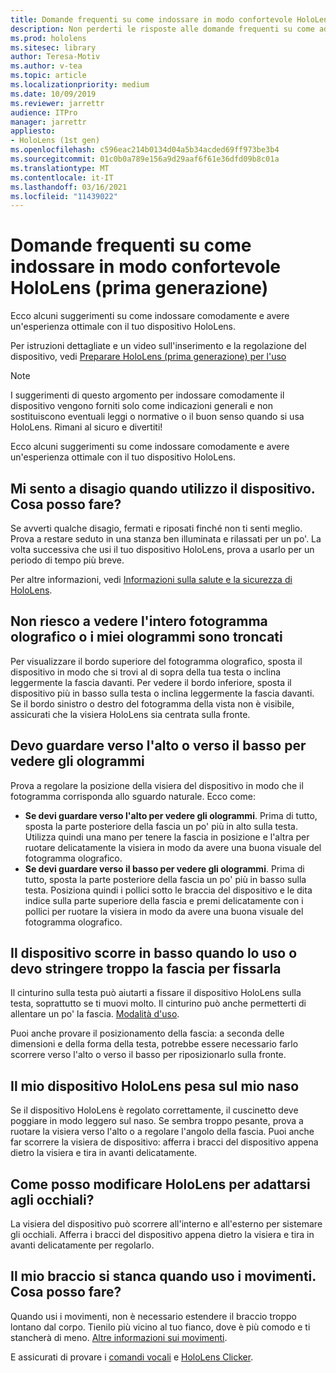 ```yaml
---
title: Domande frequenti su come indossare in modo confortevole HoloLens (prima generazione)
description: Non perderti le risposte alle domande frequenti su come adattare il dispositivo HoloLens (1a generazione) di realtà mista.
ms.prod: hololens
ms.sitesec: library
author: Teresa-Motiv
ms.author: v-tea
ms.topic: article
ms.localizationpriority: medium
ms.date: 10/09/2019
ms.reviewer: jarrettr
audience: ITPro
manager: jarrettr
appliesto:
- HoloLens (1st gen)
ms.openlocfilehash: c596eac214b0134d04a5b34acded69ff973be3b4
ms.sourcegitcommit: 01c0b0a789e156a9d29aaf6f61e36dfd09b8c01a
ms.translationtype: MT
ms.contentlocale: it-IT
ms.lasthandoff: 03/16/2021
ms.locfileid: "11439022"
---
```

# <a name="hololens-1st-gen-fit-and-comfort-frequently-asked-questions"></a>Domande frequenti su come indossare in modo confortevole HoloLens (prima generazione)

Ecco alcuni suggerimenti su come indossare comodamente e avere un'esperienza ottimale con il tuo dispositivo HoloLens.

Per istruzioni dettagliate e un video sull'inserimento e la regolazione del dispositivo, vedi [Preparare HoloLens (prima generazione) per l'uso](hololens1-setup.md)

> [!NOTE]
> I suggerimenti di questo argomento per indossare comodamente il dispositivo vengono forniti solo come indicazioni generali e non sostituiscono eventuali leggi o normative o il buon senso quando si usa HoloLens. Rimani al sicuro e divertiti!

Ecco alcuni suggerimenti su come indossare comodamente e avere un'esperienza ottimale con il tuo dispositivo HoloLens.

## <a name="im-experiencing-discomfort-when-i-use-my-device-what-should-i-do"></a>Mi sento a disagio quando utilizzo il dispositivo. Cosa posso fare?

Se avverti qualche disagio, fermati e riposati finché non ti senti meglio. Prova a restare seduto in una stanza ben illuminata e rilassati per un po'. La volta successiva che usi il tuo dispositivo HoloLens, prova a usarlo per un periodo di tempo più breve.

Per altre informazioni, vedi [Informazioni sulla salute e la sicurezza di HoloLens](https://go.microsoft.com/fwlink/p/?LinkId=746661).

## <a name="i-cant-see-the-whole-holographic-frame-or-my-holograms-are-cut-off"></a>Non riesco a vedere l'intero fotogramma olografico o i miei ologrammi sono troncati

Per visualizzare il bordo superiore del fotogramma olografico, sposta il dispositivo in modo che si trovi al di sopra della tua testa o inclina leggermente la fascia davanti. Per vedere il bordo inferiore, sposta il dispositivo più in basso sulla testa o inclina leggermente la fascia davanti. Se il bordo sinistro o destro del fotogramma della vista non è visibile, assicurati che la visiera HoloLens sia centrata sulla fronte.

## <a name="i-need-to-look-up-or-down-to-see-holograms"></a>Devo guardare verso l'alto o verso il basso per vedere gli ologrammi

Prova a regolare la posizione della visiera del dispositivo in modo che il fotogramma corrisponda allo sguardo naturale. Ecco come:

- **Se devi guardare verso l'alto per vedere gli ologrammi**. Prima di tutto, sposta la parte posteriore della fascia un po' più in alto sulla testa. Utilizza quindi una mano per tenere la fascia in posizione e l'altra per ruotare delicatamente la visiera in modo da avere una buona visuale del fotogramma olografico.
- **Se devi guardare verso il basso per vedere gli ologrammi**. Prima di tutto, sposta la parte posteriore della fascia un po' più in basso sulla testa. Posiziona quindi i pollici sotto le braccia del dispositivo e le dita indice sulla parte superiore della fascia e premi delicatamente con i pollici per ruotare la visiera in modo da avere una buona visuale del fotogramma olografico.

## <a name="the-device-slides-down-when-im-using-it-or-i-need-to-make-the-headband-too-tight-to-keep-it-secure"></a>Il dispositivo scorre in basso quando lo uso o devo stringere troppo la fascia per fissarla

Il cinturino sulla testa può aiutarti a fissare il dispositivo HoloLens sulla testa, soprattutto se ti muovi molto. Il cinturino può anche permetterti di allentare un po' la fascia. [Modalità d'uso](hololens1-setup.md#adjust-fit).

Puoi anche provare il posizionamento della fascia: a seconda delle dimensioni e della forma della testa, potrebbe essere necessario farlo scorrere verso l'alto o verso il basso per riposizionarlo sulla fronte.

## <a name="my-hololens-feels-heavy-on-my-nose"></a>Il mio dispositivo HoloLens pesa sul mio naso

Se il dispositivo HoloLens è regolato correttamente, il cuscinetto deve poggiare in modo leggero sul naso. Se sembra troppo pesante, prova a ruotare la visiera verso l'alto o a regolare l'angolo della fascia. Puoi anche far scorrere la visiera de dispositivo: afferra i bracci del dispositivo appena dietro la visiera e tira in avanti delicatamente.

## <a name="how-can-i-adjust-hololens-to-fit-with-my-glasses"></a>Come posso modificare HoloLens per adattarsi agli occhiali?

La visiera del dispositivo può scorrere all'interno e all'esterno per sistemare gli occhiali. Afferra i bracci del dispositivo appena dietro la visiera e tira in avanti delicatamente per regolarlo.

## <a name="my-arm-gets-tired-when-i-use-gestures-what-can-i-do"></a>Il mio braccio si stanca quando uso i movimenti. Cosa posso fare?

Quando usi i movimenti, non è necessario estendere il braccio troppo lontano dal corpo. Tienilo più vicino al tuo fianco, dove è più comodo e ti stancherà di meno. [Altre informazioni sui movimenti](hololens1-basic-usage.md#use-hololens-with-your-hands).

E assicurati di provare i [comandi vocali](hololens-cortana.md) e [HoloLens Clicker](hololens1-clicker.md).
